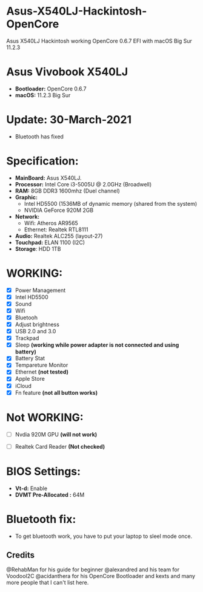 # Asus-X540LJ-Hackintosh-OpenCore
Asus X540LJ Hackintosh working OpenCore 0.6.7 EFI with macOS Big Sur 11.2.3

# Asus Vivobook X540LJ
- **Bootloader:** OpenCore 0.6.7
- **macOS:** 11.2.3 Big Sur

# Update: 30-March-2021
- Bluetooth has fixed

# Specification:

- **MainBoard:** Asus X540LJ.
- **Processor:** Intel Core i3-5005U @ 2.0GHz (Broadwell)
- **RAM:** 8GB DDR3 1600mhz (Duel channel)
- **Graphic:** 
  + Intel HD5500 (1536MB of dynamic memory (shared from the system)
  + NVIDIA GeForce 920M 2GB
- **Network:**
  + Wifi: Atheros AR9565
  + Ethernet: Realtek RTL8111
- **Audio:** Realtek ALC255 (layout-27)
- **Touchpad:** ELAN 1100 (I2C)
- **Storage**: HDD 1TB

# WORKING:
- [x] Power Management
- [x] Intel HD5500
- [x] Sound 
- [x] Wifi
- [x] Bluetooh
- [x] Adjust brightness 
- [x] USB 2.0 and 3.0
- [x] Trackpad
- [x] Sleep  **(working while power adapter is not connected and using battery)**
- [x] Battery Stat 
- [x] Tempareture Monitor 
- [x] Ethernet    **(not tested)**
- [x] Apple Store 
- [x] iCloud 
- [x] Fn feature    **(not all button works)**

# Not WORKING:
- [ ] Nvdia 920M GPU   **(will not work)**
- [ ] Realtek Card Reader **(Not checked)**


# BIOS Settings:
- **Vt-d:** Enable
- **DVMT Pre-Allocated :** 64M

# Bluetooth fix:
- To get bluetooth work, you have to put your laptop to sleel mode once.


## Credits
@RehabMan for his guide for beginner
@alexandred and his team for VoodooI2C 
@acidanthera for his OpenCore Bootloader and kexts
and many more people that I can't list here.

